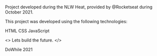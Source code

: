 Project developed during the NLW Heat, provided by @Rocketseat during October 2021.

This project was developed using the following technologies:

HTML
CSS
JavaScript

<> Lets build the future. </>

DoWhile 2021
